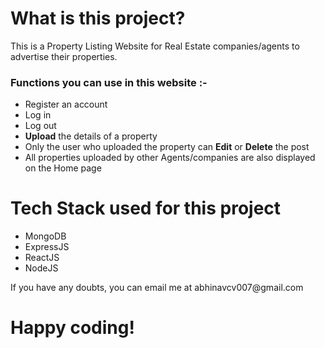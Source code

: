 # What is this project?
<p> This is a Property Listing Website for Real Estate companies/agents to advertise their properties.

<h3>Functions you can use in this website :- </h3>
<ul>
    <li>Register an account</li>
    <li>Log in</li>
    <li>Log out</li>
    <li><b>Upload</b> the details of a property</li>
    <li>Only the user who uploaded the property can <b>Edit</b> or <b>Delete</b> the post</li>
    <li>All properties uploaded by other Agents/companies are also displayed on the Home page</li>
</ul>

# Tech Stack used for this project
<ul>
    <li>MongoDB</li>
    <li>ExpressJS</li>
    <li>ReactJS</li>
    <li>NodeJS</li>
</ul>

<p>If you have any doubts, you can email me at abhinavcv007@gmail.com</p>

# Happy coding!